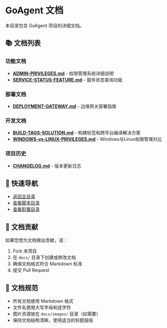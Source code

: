 # GoAgent 文档

本目录包含 GoAgent 项目的详细文档。

## 📚 文档列表

### 功能文档
- **[ADMIN-PRIVILEGES.md](ADMIN-PRIVILEGES.md)** - 权限管理系统详细说明
- **[SERVICE-STATUS-FEATURE.md](SERVICE-STATUS-FEATURE.md)** - 服务状态查询功能

### 部署文档  
- **[DEPLOYMENT-GATEWAY.md](DEPLOYMENT-GATEWAY.md)** - 边缘网关部署指南

### 开发文档
- **[BUILD-TAGS-SOLUTION.md](BUILD-TAGS-SOLUTION.md)** - 构建标签和跨平台编译解决方案
- **[WINDOWS-vs-LINUX-PRIVILEGES.md](WINDOWS-vs-LINUX-PRIVILEGES.md)** - Windows与Linux权限管理对比

### 项目历史
- **[CHANGELOG.md](CHANGELOG.md)** - 版本更新日志

## 🔗 快速导航

- [返回主目录](../README.md)
- [查看脚本目录](../scripts/)
- [查看配置目录](../configs/)

## 📖 文档贡献

如果您想为文档做出贡献，请：

1. Fork 本项目
2. 在 `docs/` 目录下创建或修改文档
3. 确保文档格式符合 Markdown 标准
4. 提交 Pull Request

## 📝 文档规范

- 所有文档使用 Markdown 格式
- 文件名使用大写字母和连字符
- 图片资源放在 `docs/images/` 目录（如需要）
- 保持文档结构清晰，使用适当的标题层级
